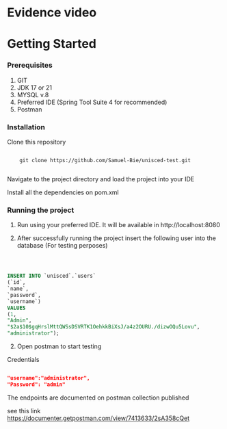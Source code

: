 # Evidence video

# Getting Started

### Prerequisites
1. GIT
1. JDK 17 or 21
1. MYSQL v.8
1. Preferred IDE (Spring Tool Suite 4 for  recommended)
1. Postman

### Installation

Clone this repository

```
	
	git clone https://github.com/Samuel-Bie/unisced-test.git
		
```

Navigate to the project directory and load the project into your IDE

Install all the dependencies on pom.xml

### Running the project
1. Run using your preferred IDE.
	It will be available in http://localhost:8080
	
2. After successfully running the project insert the following user into the database (For testing perposes)

```sql



INSERT INTO `unisced`.`users`
(`id`,
`name`,
`password`,
`username`)
VALUES
(1,
"Admin",
"$2a$10$gqHrslMttQWSsDSVRTK1OehkkBiXsJ/a4z2OURU./dizwOQu5Lovu",
"administrator");

```
2. Open postman to start testing

Credentials

```json

"username":"administrator",
"Password": "admin"

```

The endpoints are documented on postman collection published

see this link https://documenter.getpostman.com/view/7413633/2sA358cQet 